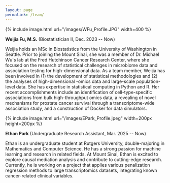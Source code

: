 ```yaml
---
layout: page
permalink: /team/
---
```


{% include image.html url="/images/WFu_Profile.JPG" width=400 %} 

**Weijia Fu, M.S.** (Biostatistician II, Dec. 2023 -- Now)

Weijia holds an MSc in Biostatistics from the University of Washington in Seattle. Prior to joining the Mount Sinai, she was a member of Dr. Michael Wu's lab at the Fred Hutchinson Cancer Research Center, where she focused on the research of statistical challenges in microbiome data and association testing for high-dimensional data. As a team member, Weijia has been involved in (1) the development of statistical methodologies and (2) the analyses of high-dimensional -omics data and large-scale population-level data. She has expertise in statistical computing in Python and R. Her recent accomplishments include an identification of cell-type-specific associations from bulk high-throughput omics data, a revealing of novel mechanisms for prostate cancer survival through a transcriptome-wide association study, and a construction of Docker for data simulators.


{% include image.html url="/images/EPark_Profile.jpeg" width=200px height=200px %} 

**Ethan Park** (Undergraduate Research Assistant, Mar. 2025 -- Now)

Ethan is an undergraduate student at Rutgers University, double-majoring in Mathematics and Computer Science. He has a strong passion for machine learning and research in related fields. At Mount Sinai, Ethan is excited to explore causal mediation analysis and contribute to cutting-edge research. Currently, he is working on a project that applies various penalization regression methods to large transcriptomics datasets, integrating known cancer-related clinical variables.
